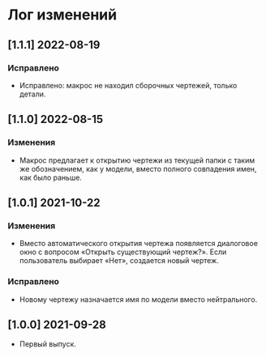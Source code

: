 # Лог изменений

[//]: # (YYYY-MM-DD)
[//]: # (Added, Changed, Deprecated, Removed, Fixed, Security)
[//]: # (Добавлено, Изменения, Устарело, Удалено, Исправлено, Безопасность)

## [1.1.1] 2022-08-19

### Исправлено

- Исправлено: макрос не находил сборочных чертежей, только детали.

## [1.1.0] 2022-08-15

### Изменения

- Макрос предлагает к открытию чертежи из текущей папки с таким же обозначением, как у модели, вместо полного совпадения имен, как было раньше. 

## [1.0.1] 2021-10-22

### Изменения

- Вместо автоматического открытия чертежа появляется диалоговое окно с вопросом «Открыть существующий чертеж?». Если пользователь выбирает «Нет», создается новый чертеж.

### Исправлено

- Новому чертежу назначается имя по модели вместо нейтрального. 

## [1.0.0] 2021-09-28

- Первый выпуск.
